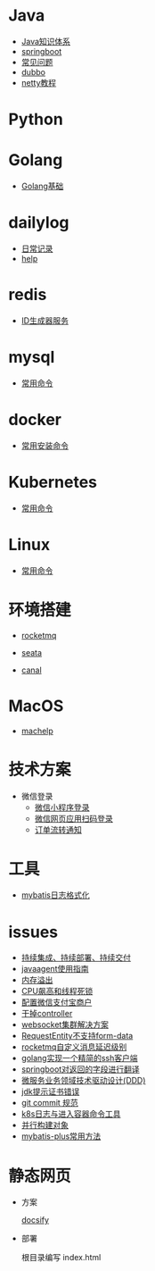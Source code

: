 #  Java

- [Java知识体系](source/java/Java知识体系.md)
- [springboot](source/java/springboot.md)
- [常见问题](source/java/常见问题.md)
- [dubbo](source/java/dubbo.md)
- [netty教程](source/java/netty教程.md)

# Python

# Golang

- [Golang基础](source/golang/golang基础.md)

# dailylog

- [日常记录](source/dailylog/dailylog.md)
- [help](source/dailylog/dailyloghelp.md)

# redis

- [ID生成器服务](source/redis/ID生成器服务.md)

# mysql

- [常用命令](source/mysql/mysql.md)

# docker

- [常用安装命令](source/docker/base-install.md)

# Kubernetes

- [常用命令](source/kubernetes/Kubernetes.md)

# Linux

- [常用命令](source/linux/linux.md)

# 环境搭建

- [rocketmq](source/create-env/rocketmq.md)
- [seata](source/create-env/seata.md)

- [canal](source/create-env/canal.md)

# MacOS

- [machelp](source/macos/machelp.md)


# 技术方案

-  微信登录
   - [微信小程序登录](https://app.diagrams.net/?mode=github#Hcdigho%2Fdraw.io%2Fmaster%2Ftechnical-scheme%2Fweixin-login%2F%E5%BE%AE%E4%BF%A1%E6%8E%88%E6%9D%83%E7%99%BB%E5%BD%95.drawio)
   - [微信网页应用扫码登录](https://app.diagrams.net/?mode=github#Hcdigho%2Fdraw.io%2Fmaster%2Ftechnical-scheme%2Fweixin-login%2F%E7%BD%91%E9%A1%B5%E5%BA%94%E7%94%A8%E5%BE%AE%E4%BF%A1%E6%89%AB%E7%A0%81%E7%99%BB%E9%99%86.drawio)
   - [订单流转通知](https://app.diagrams.net/?mode=github#Hcdigho%2Fdraw.io%2Fmaster%2Ftechnical-scheme%2Forder%2F%E8%AE%A2%E5%8D%95%E6%B5%81%E8%BD%AC%E9%80%9A%E7%9F%A5.drawio)

# 工具

- [mybatis日志格式化](https://note.siyho.cc/static/myBatisLog.html)

# issues

- [持续集成、持续部署、持续交付](source/issues/2023/09/18/持续集成、持续部署、持续交付.md)
- [javaagent使用指南](https://www.cnblogs.com/rickiyang/p/11368932.html)
- [内存溢出](source/java/jvm/排查OOM.md)
- [CPU飙高和线程死锁](source/java/jvm/CPU飙高和线程死锁.md)
- [配置微信支付宝商户](source/issues/2023/09/22/商户配置.md)
- [干掉controller](https://github.com/cdigho/start-boot/tree/master/other/start-boot-unified-request)
- [websocket集群解决方案](https://github.com/cdigho/spring-cloud-gateway-websocket)
- [RequestEntity不支持form-data](https://github.com/cdigho/start-boot-request-entity-formdata)
- [rocketmq自定义消息延迟级别](https://github.com/cdigho/rocketmq-message-delay-level/commit/d6ba63d6b75ea3da1157bbf67a1665a6169bbc4a)
- [golang实现一个精简的ssh客户端](https://github.com/cdigho/golang/tree/master/sshClient)
- [springboot对返回的字段进行翻译](https://github.com/cdigho/start-boot/commit/c3b1ec67b3625260ff6d321989369ef3ff71b9ab#diff-028d8313245f5d24e5f221256341169ccd5b2add829a6d2c3edfa8a3bb391b3e)
- [微服务业务领域技术驱动设计(DDD)](https://github.com/cdigho/ddd-demo)
- [jdk提示证书错误](source/issues/2023/10/09/jdk提示证书错误.md)
- [git commit 规范](source/issues/2023/10/24/git-commit-log-template.md)
- [k8s日志与进入容器命令工具](source/issues/2023/10/25/k8s-util.md)
- [并行构建对象](source/issues/2024/03/06/并行构建对象.md)
- [mybatis-plus常用方法](source/issues/2024/03/23/mybatis-plus-hot-method.md)

# 静态网页

- 方案

  [docsify](https://docsify.js.org/#/zh-cn/)

- 部署

  根目录编写 index.html

